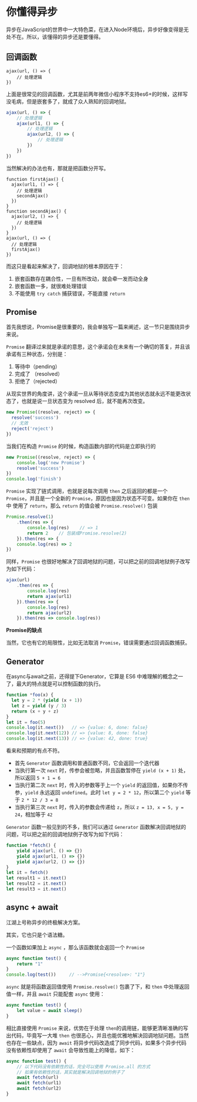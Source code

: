 # 你懂得异步

异步在JavaScript的世界中一大特色菜，在进入Node环境后，异步好像变得是无处不在。所以，该懂得的异步还是要懂得。

## 回调函数

```
ajax(url, () => {
    // 处理逻辑
})
```

上面是很常见的回调函数，尤其是前两年微信小程序不支持es6+的时候，这样写没毛病，但是嵌套多了，就成了众人熟知的回调地狱。

```javascript
ajax(url, () => {
    // 处理逻辑
    ajax(url1, () => {
        // 处理逻辑
        ajax(url2, () => {
            // 处理逻辑
        })
    })
})
```

当然解决的办法也有，那就是把函数分开写。

```
function firstAjax() {
  ajax(url1, () => {
    // 处理逻辑
    secondAjax()
  })
}
function secondAjax() {
  ajax(url2, () => {
    // 处理逻辑
  })
}
ajax(url, () => {
  // 处理逻辑
  firstAjax()
})
```

而这只是看起来解决了，回调地狱的根本原因在于：

1. 嵌套函数存在耦合性，一旦有所改动，就会牵一发而动全身
2. 嵌套函数一多，就很难处理错误
3. 不能使用 `try catch` 捕获错误，不能直接 `return` 



## Promise

首先我想说，Promise是很重要的，我会单独写一篇来阐述，这一节只是围绕异步来说。

`Promise` 翻译过来就是承诺的意思，这个承诺会在未来有一个确切的答复，并且该承诺有三种状态，分别是：

1. 等待中（pending）
2. 完成了 （resolved）
3. 拒绝了（rejected）

从现实世界的角度讲，这个承诺一旦从等待状态变成为其他状态就永远不能更改状态了，也就是说一旦状态变为 resolved 后，就不能再次改变。

```javascript
new Promise((resolve, reject) => {
  resolve('success')
  // 无效
  reject('reject')
})
```

当我们在构造 `Promise` 的时候，构造函数内部的代码是立即执行的

```javascript
new Promise((resolve, reject) => {
    console.log('new Promise')
    resolve('success')
})
console.log('finish')
```

`Promise` 实现了链式调用，也就是说每次调用 `then` 之后返回的都是一个 `Promise`，并且是一个全新的 `Promise`，原因也是因为状态不可变。如果你在 `then` 中 使用了 `return`，那么 `return` 的值会被 `Promise.resolve()` 包装

```javascript
Promise.resolve(1)
	.then(res => {
    	console.log(res)	// => 1
    	return 2	// 包装成Promise.resolve(2)
	}).then(res => {
    console.log(res) => 2
})

```

同样，`Promise` 也很好地解决了回调地狱的问题，可以把之前的回调地狱例子改写为如下代码：

```javascript
ajax(url)
	.then(res => {
		console.log(res)
    	return ajax(url1)
	}).then(res => {
    	console.log(res)
    	return ajax(url2)
	}).then(res => console.log(res))
```

**Promise的缺点**

当然，它也有它的局限性，比如无法取消 `Promise`，错误需要通过回调函数捕获。



## Generator

在async与await之前，还得提下Generator，它算是 ES6 中难理解的概念之一了，最大的特点就是可以控制函数的执行。

```javascript
function *foo(x) {
  let y = 2 * (yield (x + 1))
  let z = yield (y / 3)
  return (x + y + z)
}
let it = foo(5)
console.log(it.next())   // => {value: 6, done: false}
console.log(it.next(12)) // => {value: 8, done: false}
console.log(it.next(13)) // => {value: 42, done: true}
```

看来和预期的有点不符。

- 首先 `Generator` 函数调用和普通函数不同，它会返回一个迭代器
- 当执行第一次 `next` 时，传参会被忽略，并且函数暂停在 `yield (x + 1)` 处，所以返回 `5 + 1 = 6`
- 当执行第二次 `next` 时，传入的参数等于上一个 `yield` 的返回值，如果你不传参，`yield` 永远返回 `undefined`。此时 `let y = 2 * 12`，所以第二个 `yield` 等于 `2 * 12 / 3 = 8`
- 当执行第三次 `next` 时，传入的参数会传递给 `z`，所以 `z = 13, x = 5, y = 24`，相加等于 `42`

`Generator` 函数一般见到的不多，我们可以通过 `Generator` 函数解决回调地狱的问题，可以把之前的回调地狱例子改写为如下代码：

```javascript
function *fetch() {
    yield ajax(url, () => {})
    yield ajax(url1, () => {})
    yield ajax(url2, () => {})
}
let it = fetch()
let result1 = it.next()
let result2 = it.next()
let result3 = it.next()
```



## async + await

江湖上号称异步的终极解决方案。

其实，它也只是个语法糖。

一个函数如果加上 `async` ，那么该函数就会返回一个 `Promise`

```javascript
async function test() {
    return "1"
}
console.log(test())		// -->Promise{<resolve>: "1"}
```

`async` 就是将函数返回值使用 `Promise.resolve()` 包裹了下，和 `then` 中处理返回值一样，并且 `await` 只能配套 `async` 使用：

```javascript
async function test() {
    let value = await sleep()
}
```

相比直接使用 `Promise` 来说，优势在于处理 `then`的调用链，能够更清晰准确的写出代码，毕竟写一大堆 `then` 也很恶心，并且也能优雅地解决回调地狱问题。当然也存在一些缺点，因为 `await` 将异步代码改造成了同步代码，如果多个异步代码没有依赖性却使用了 `await` 会导致性能上的降低，如下：

```javascript
async function test() {
    // 以下代码没有依赖性的话，完全可以使用 Promise.all 的方式
  	// 如果有依赖性的话，其实就是解决回调地狱的例子了
	await fetch(url)
    await fetch(url1)
    await fetch(url2)
}
```

